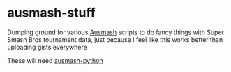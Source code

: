 # ausmash-stuff
Dumping ground for various [Ausmash](https://ausmash.com.au/) scripts to do fancy things with Super Smash Bros tournament data, just because I feel like this works better than uploading gists everywhere

These will need [ausmash-python](https://github.com/Miss-Inputs/ausmash-python)
